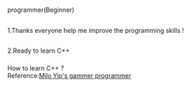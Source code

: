 # 
programmer(Beginner)</br>
## 
1.Thanks everyone help me improve the programming skills ! </br>
## 
2.Ready to learn C++ </br>
### 
How to learn C++ ? </br>
Reference:<a href="https://github.com/miloyip/game-programmer" target="_blank">Milo Yip's gammer programmer</a>
